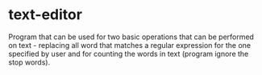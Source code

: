 # text-editor
Program that can be used for two basic operations that can be performed on text - replacing all word that matches a regular expression for the one specified by user and for counting the words in text (program ignore the stop words).
